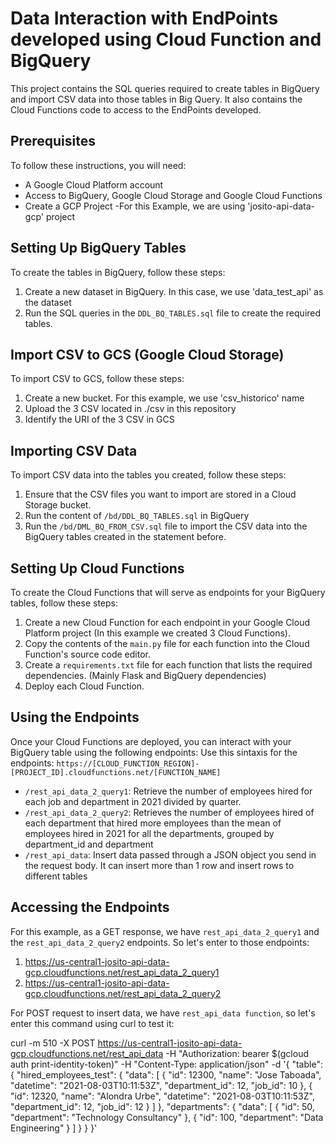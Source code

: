 # Data Interaction with EndPoints developed using Cloud Function and BigQuery

This project contains the SQL queries required to create tables in BigQuery and import CSV data into those tables in Big Query. It also contains the Cloud Functions code to access to the EndPoints developed.

## Prerequisites

To follow these instructions, you will need:
- A Google Cloud Platform account
- Access to BigQuery, Google Cloud Storage and Google Cloud Functions
- Create a GCP Project
  -For this Example, we are using 'josito-api-data-gcp' project
## Setting Up BigQuery Tables

To create the tables in BigQuery, follow these steps:

1. Create a new dataset in BigQuery. In this case, we use 'data_test_api' as the dataset
2. Run the SQL queries in the `DDL_BQ_TABLES.sql` file to create the required tables.

## Import CSV to GCS (Google Cloud Storage)
To import CSV to GCS, follow these steps:

1. Create a new bucket. For this example, we use 'csv_historico' name
2. Upload the 3 CSV located in ./csv in this repository
3. Identify the URI of the 3 CSV in GCS


## Importing CSV Data

To import CSV data into the tables you created, follow these steps:

1. Ensure that the CSV files you want to import are stored in a Cloud Storage bucket.
2. Run the content of `/bd/DDL_BQ_TABLES.sql` in BigQuery
3. Run the `/bd/DML_BQ_FROM_CSV.sql` file to import the CSV data into the BigQuery tables created in the statement before.

## Setting Up Cloud Functions

To create the Cloud Functions that will serve as endpoints for your BigQuery tables, follow these steps:

1. Create a new Cloud Function for each endpoint in your Google Cloud Platform project (In this example we created 3 Cloud Functions).
2. Copy the contents of the `main.py` file for each function into the Cloud Function's source code editor.
4. Create a `requirements.txt` file for each function that lists the required dependencies. (Mainly Flask and BigQuery dependencies)
5. Deploy each Cloud Function.

## Using the Endpoints

Once your Cloud Functions are deployed, you can interact with your BigQuery table using the following endpoints:
Use this sintaxis for the endpoints: `https://[CLOUD_FUNCTION_REGION]-[PROJECT_ID].cloudfunctions.net/[FUNCTION_NAME]`

- `/rest_api_data_2_query1`: Retrieve the number of employees hired for each job and department in 2021 divided by quarter.
- `/rest_api_data_2_query2`: Retrieves the number of employees hired of each department that hired more employees than the mean of employees hired in 2021 for all the departments, grouped by department_id and department
-	`/rest_api_data`: Insert data passed through a JSON object you send in the request body. It can insert more than 1 row and insert rows to different tables

## Accessing the Endpoints

For this example, as a GET response, we have `rest_api_data_2_query1` and the `rest_api_data_2_query2` endpoints. So let's enter to those endpoints:

1. https://us-central1-josito-api-data-gcp.cloudfunctions.net/rest_api_data_2_query1
2. https://us-central1-josito-api-data-gcp.cloudfunctions.net/rest_api_data_2_query2

For POST request to insert data, we have `rest_api_data function`, so let's enter this command using curl to test it:

curl -m 510 -X POST https://us-central1-josito-api-data-gcp.cloudfunctions.net/rest_api_data -H "Authorization: bearer $(gcloud auth print-identity-token)" -H "Content-Type: application/json" -d '{
  "table": {
    "hired_employees_test": {
      "data": [
        {
			"id": 12300,
			"name": "Jose Taboada",
			"datetime": "2021-08-03T10:11:53Z",
			"department_id": 12,
			"job_id": 10
        },
        {
			"id": 12320,
			"name": "Alondra Urbe",
			"datetime": "2021-08-03T10:11:53Z",
			"department_id": 12,
			"job_id": 12
        }
      ]
    },
    "departments": {
      "data": [
        {
          "id": 50,
          "department": "Technology Consultancy"
        },
        {
          "id": 100,
          "department": "Data Engineering"
        }
      ]
    }
  }
}'
